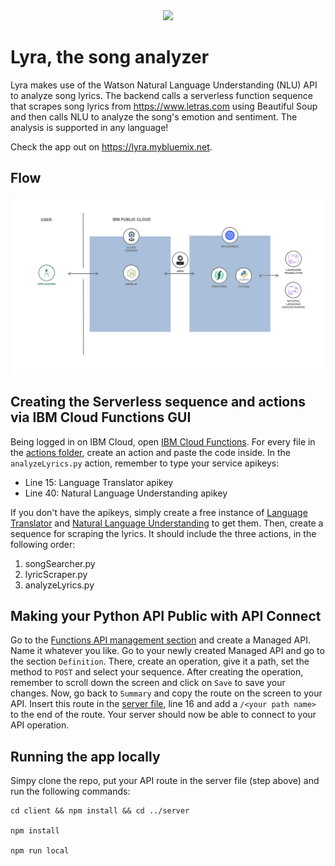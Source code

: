 <div align="center">
<a href="https://cloud.ibm.com">
<img src="https://img.shields.io/badge/IBM%20Cloud-powered-blue.svg" />
</a>
</div>

# Lyra, the song analyzer

Lyra makes use of the Watson Natural Language Understanding (NLU) API to analyze song lyrics. The backend calls a serverless function sequence that scrapes song lyrics from https://www.letras.com using Beautiful Soup and then calls NLU to analyze the song's emotion and sentiment. The analysis is supported in any language!

Check the app out on https://lyra.mybluemix.net.

<!-- ## Index

* [1. Run local](#1-introdução)
* [2. Deploy](#2-deploy) -->

## Flow
![flow](doc/source/images/flow.png)

## Creating the Serverless sequence and actions via IBM Cloud Functions GUI

Being logged in on IBM Cloud, open [IBM Cloud Functions](https://cloud.ibm.com/functions/actions). For every file in the [actions folder](./doc/source/actions), create an action and paste the code inside. In the `analyzeLyrics.py` action, remember to type your service apikeys:
- Line 15: Language Translator apikey
- Line 40: Natural Language Understanding apikey

If you don't have the apikeys, simply create a free instance of [Language Translator](https://cloud.ibm.com/catalog/services/language-translator) and [Natural Language Understanding](https://cloud.ibm.com/catalog/services/natural-language-understanding) to get them. Then, create a sequence for scraping the lyrics. It should include the three actions, in the following order:
1. songSearcher.py
2. lyricScraper.py
3. analyzeLyrics.py

## Making your Python API Public with API Connect
Go to the [Functions API management section](https://cloud.ibm.com/functions/apimanagement) and create a Managed API. Name it whatever you like. Go to your newly created Managed API and go to the section `Definition`. There, create an operation, give it a path, set the method to `POST` and select your sequence. After creating the operation, remember to scroll down the screen and click on `Save` to save your changes. Now, go back to `Summary` and copy the route on the screen to your API. Insert this route in the [server file](./server/server.js), line 16 and add a `/<your path name>` to the end of the route. Your server should now be able to connect to your API operation.

## Running the app locally
Simpy clone the repo, put your API route in the server file (step above) and run the following commands:

```
cd client && npm install && cd ../server

npm install

npm run local
```
